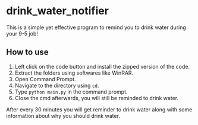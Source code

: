 # drink_water_notifier
This is a simple yet effective program to remind you to drink water during your 9-5 job!

## How to use
1. Left click on the code button and install the zipped version of the code.
2. Extract the folders using softwares like WinRAR.
3. Open Command Prompt.
4. Navigate to the directory using `cd`.
5. Type `python main.py` in the command prompt.
6. Close the cmd afterwards, you will still be reminded to drink water.

After every 30 minutes you will get reminder to drink water along with some information about why you should drink water.

